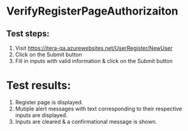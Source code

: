 # VerifyRegisterPageAuthorizaiton

## Test steps:

1. Visit https://itera-qa.azurewebsites.net/UserRegister/NewUser
2. Click on the Submit button
3. Fill in inputs with valid information & click on the Submit button

# Test results:

1. Register page is displayed.
2. Mutiple alert messages with text corresponding to their respective inputs are displayed.
3. Inputs are cleared & a confirmational message is shown.
